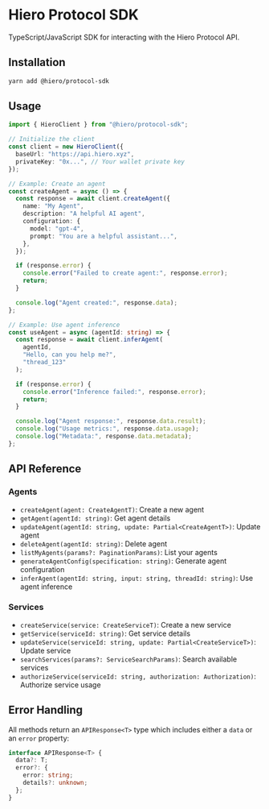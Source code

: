 # Hiero Protocol SDK

TypeScript/JavaScript SDK for interacting with the Hiero Protocol API.

## Installation

```bash
yarn add @hiero/protocol-sdk
```

## Usage

```typescript
import { HieroClient } from "@hiero/protocol-sdk";

// Initialize the client
const client = new HieroClient({
  baseUrl: "https://api.hiero.xyz",
  privateKey: "0x...", // Your wallet private key
});

// Example: Create an agent
const createAgent = async () => {
  const response = await client.createAgent({
    name: "My Agent",
    description: "A helpful AI agent",
    configuration: {
      model: "gpt-4",
      prompt: "You are a helpful assistant...",
    },
  });

  if (response.error) {
    console.error("Failed to create agent:", response.error);
    return;
  }

  console.log("Agent created:", response.data);
};

// Example: Use agent inference
const useAgent = async (agentId: string) => {
  const response = await client.inferAgent(
    agentId,
    "Hello, can you help me?",
    "thread_123"
  );

  if (response.error) {
    console.error("Inference failed:", response.error);
    return;
  }

  console.log("Agent response:", response.data.result);
  console.log("Usage metrics:", response.data.usage);
  console.log("Metadata:", response.data.metadata);
};
```

## API Reference

### Agents

- `createAgent(agent: CreateAgentT)`: Create a new agent
- `getAgent(agentId: string)`: Get agent details
- `updateAgent(agentId: string, update: Partial<CreateAgentT>)`: Update agent
- `deleteAgent(agentId: string)`: Delete agent
- `listMyAgents(params?: PaginationParams)`: List your agents
- `generateAgentConfig(specification: string)`: Generate agent configuration
- `inferAgent(agentId: string, input: string, threadId: string)`: Use agent inference

### Services

- `createService(service: CreateServiceT)`: Create a new service
- `getService(serviceId: string)`: Get service details
- `updateService(serviceId: string, update: Partial<CreateServiceT>)`: Update service
- `searchServices(params?: ServiceSearchParams)`: Search available services
- `authorizeService(serviceId: string, authorization: Authorization)`: Authorize service usage

## Error Handling

All methods return an `APIResponse<T>` type which includes either a `data` or an `error` property:

```typescript
interface APIResponse<T> {
  data?: T;
  error?: {
    error: string;
    details?: unknown;
  };
}
```
